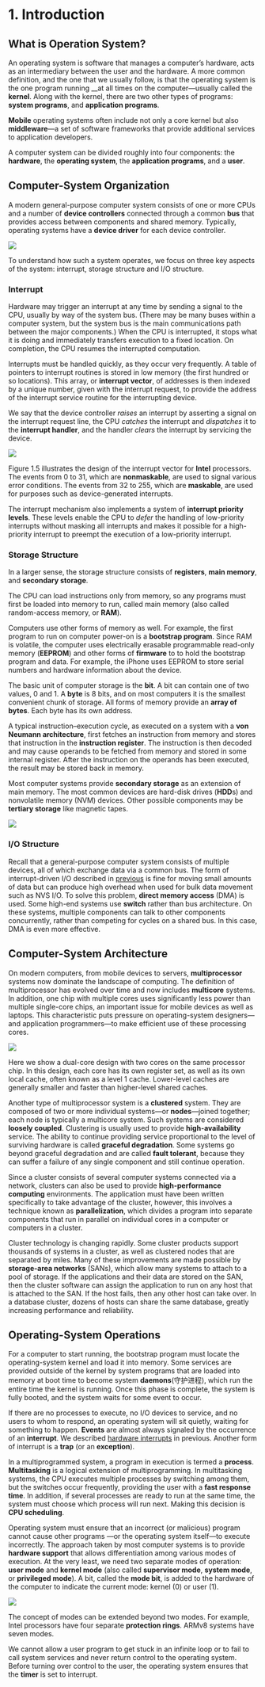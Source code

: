 # 1. Introduction

## What is Operation System?

An operating system is software that manages a computer’s hardware, acts as an intermediary between the user and the hardware. A more common definition, and the one that we usually follow, is that the operating system is the one program running __at all times on the computer—usually called the **kernel**. Along with the kernel, there are two other types of programs: **system programs**, and **application programs**.

**Mobile** operating systems often include not only a core kernel but also **middleware**—a set of software frameworks that provide additional services to application developers.

A computer system can be divided roughly into four components: the **hardware**, the **operating system**, the **application programs**, and a **user**.

## Computer-System Organization

A modern general-purpose computer system consists of one or more CPUs and a number of **device controllers** connected through a common **bus** that provides access between components and shared memory. Typically, operating systems have a **device driver** for each device controller.

![](../.gitbook/assets/screen-shot-2018-07-09-at-09.47.29.png)

To understand how such a system operates, we focus on three key aspects of the system: interrupt, storage structure and I/O structure.

### Interrupt

Hardware may trigger an interrupt at any time by sending a signal to the CPU, usually by way of the system bus. \(There may be many buses within a computer system, but the system bus is the main communications path between the major components.\) When the CPU is interrupted, it stops what it is doing and immediately transfers execution to a fixed location. On completion, the CPU resumes the interrupted computation.

Interrupts must be handled quickly, as they occur very frequently. A table of pointers to interrupt routines is stored in low memory \(the first hundred or so locations\). This array, or **interrupt vector**, of addresses is then indexed by a unique number, given with the interrupt request, to provide the address of the interrupt service routine for the interrupting device.

We say that the device controller _raises_ an interrupt by asserting a signal on the interrupt request line, the CPU _catches_ the interrupt and _dispatches_ it to the **interrupt handler**, and the handler _clears_ the interrupt by servicing the device.

![](../.gitbook/assets/screen-shot-2018-07-09-at-10.21.13.png)

Figure 1.5 illustrates the design of the interrupt vector for **Intel** processors. The events from 0 to 31, which are **nonmaskable**, are used to signal various error conditions. The events from 32 to 255, which are **maskable**, are used for purposes such as device-generated interrupts.

The interrupt mechanism also implements a system of **interrupt priority levels**. These levels enable the CPU to _defer_ the handling of low-priority interrupts without masking all interrupts and makes it possible for a high-priority interrupt to preempt the execution of a low-priority interrupt.

### Storage Structure

In a larger sense, the storage structure consists of **registers**, **main memory**, and **secondary storage**.

The CPU can load instructions only from memory, so any programs must first be loaded into memory to run, called main memory \(also called random-access memory, or **RAM**\).

Computers use other forms of memory as well. For example, the first program to run on computer power-on is a **bootstrap program**. Since RAM is volatile, the computer uses electrically erasable programmable read-only memory \(**EEPROM**\) and other forms of **firmware** to to hold the bootstrap program and data. For example, the iPhone uses EEPROM to store serial numbers and hardware information about the device.

The basic unit of computer storage is the **bit**. A bit can contain one of two values, 0 and 1. A **byte** is 8 bits, and on most computers it is the smallest convenient chunk of storage. All forms of memory provide an **array of bytes**. Each byte has its own address.

A typical instruction–execution cycle, as executed on a system with a **von Neumann architecture**, first fetches an instruction from memory and stores that instruction in the **instruction register**. The instruction is then decoded and may cause operands to be fetched from memory and stored in some internal register. After the instruction on the operands has been executed, the result may be stored back in memory.

Most computer systems provide **secondary storage** as an extension of main memory. The most common devices are hard-disk drives \(**HDD**s\) and nonvolatile memory \(NVM\) devices. Other possible components may be **tertiary storage** like magnetic tapes.

![](../.gitbook/assets/screen-shot-2018-07-09-at-11.01.38.png)

### I/O Structure

Recall that a general-purpose computer system consists of multiple devices, all of which exchange data via a common bus. The form of interrupt-driven I/O described in [previous](1.-introduction.md#interrupt) is fine for moving small amounts of data but can produce high overhead when used for bulk data movement such as NVS I/O. To solve this problem, **direct memory access** \(DMA\) is used. Some high-end systems use **switch** rather than bus architecture. On these systems, multiple components can talk to other components concurrently, rather than competing for cycles on a shared bus. In this case, DMA is even more effective.

## Computer-System Architecture

On modern computers, from mobile devices to servers, **multiprocessor** systems now dominate the landscape of computing. The definition of multiprocessor has evolved over time and now includes **multicore** systems. In addition, one chip with multiple cores uses significantly less power than multiple single-core chips, an important issue for mobile devices as well as laptops. This characteristic puts pressure on operating-system designers—and application programmers—to make efficient use of these processing cores.

![](../.gitbook/assets/screen-shot-2018-07-09-at-11.17.54.png)

Here we show a dual-core design with two cores on the same processor chip. In this design, each core has its own register set, as well as its own local cache, often known as a level 1 cache. Lower-level caches are generally smaller and faster than higher-level shared caches.

Another type of multiprocessor system is a **clustered** system. They are composed of two or more individual systems—or **nodes**—joined together; each node is typically a multicore system. Such systems are considered **loosely coupled**. Clustering is usually used to provide **high-availability** service. The ability to continue providing service proportional to the level of surviving hardware is called **graceful degradation**. Some systems go beyond graceful degradation and are called **fault tolerant**, because they can suffer a failure of any single component and still continue operation.

Since a cluster consists of several computer systems connected via a network, clusters can also be used to provide **high-performance computing** environments. The application must have been written specifically to take advantage of the cluster, however, this involves a technique known as **parallelization**, which divides a program into separate components that run in parallel on individual cores in a computer or computers in a cluster.

Cluster technology is changing rapidly. Some cluster products support thousands of systems in a cluster, as well as clustered nodes that are separated by miles. Many of these improvements are made possible by **storage-area networks** \(SANs\), which allow many systems to attach to a pool of storage. If the applications and their data are stored on the SAN, then the cluster software can assign the application to run on any host that is attached to the SAN. If the host fails, then any other host can take over. In a database cluster, dozens of hosts can share the same database, greatly increasing performance and reliability.

## Operating-System Operations

For a computer to start running, the bootstrap program must locate the operating-system kernel and load it into memory. Some services are provided outside of the kernel by system programs that are loaded into memory at boot time to become system **daemons**\(守护进程\), which run the entire time the kernel is running. Once this phase is complete, the system is fully booted, and the system waits for some event to occur.

If there are no processes to execute, no I/O devices to service, and no users to whom to respond, an operating system will sit quietly, waiting for something to happen. **Events** are almost always signaled by the occurrence of an **interrupt**. We described [hardware interrupts](1.-introduction.md#interrupt) in previous. Another form of interrupt is a **trap** \(or an **exception**\).

In a multiprogrammed system, a program in execution is termed a **process**. **Multitasking** is a logical extension of multiprogramming. In multitasking systems, the CPU executes multiple processes by switching among them, but the switches occur frequently, providing the user with a **fast response time**. In addition, if several processes are ready to run at the same time, the system must choose which process will run next. Making this decision is **CPU scheduling**.

Operating system must ensure that an incorrect \(or malicious\) program cannot cause other programs —or the operating system itself—to execute incorrectly. The approach taken by most computer systems is to provide **hardware support** that allows differentiation among various modes of execution. At the very least, we need two separate modes of operation: **user mode** and **kernel mode** \(also called **supervisor mode**, **system mode**, or **privileged mode**\). A bit, called the **mode bit**, is added to the hardware of the computer to indicate the current mode: kernel \(0\) or user \(1\).

![](../.gitbook/assets/screen-shot-2018-07-09-at-15.14.43.png)

The concept of modes can be extended beyond two modes. For example, Intel processors have four separate **protection rings**. ARMv8 systems have seven modes.

We cannot allow a user program to get stuck in an infinite loop or to fail to call system services and never return control to the operating system. Before turning over control to the user, the operating system ensures that the **timer** is set to interrupt.



